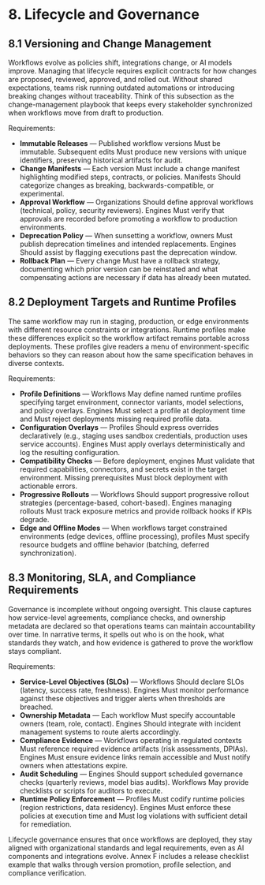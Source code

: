 # 8. Lifecycle and Governance

## 8.1 Versioning and Change Management

Workflows evolve as policies shift, integrations change, or AI models improve. Managing that lifecycle requires explicit contracts for how changes are proposed, reviewed, approved, and rolled out. Without shared expectations, teams risk running outdated automations or introducing breaking changes without traceability. Think of this subsection as the change-management playbook that keeps every stakeholder synchronized when workflows move from draft to production.

Requirements:

- **Immutable Releases** — Published workflow versions Must be immutable. Subsequent edits Must produce new versions with unique identifiers, preserving historical artifacts for audit.
- **Change Manifests** — Each version Must include a change manifest highlighting modified steps, contracts, or policies. Manifests Should categorize changes as breaking, backwards-compatible, or experimental.
- **Approval Workflow** — Organizations Should define approval workflows (technical, policy, security reviewers). Engines Must verify that approvals are recorded before promoting a workflow to production environments.
- **Deprecation Policy** — When sunsetting a workflow, owners Must publish deprecation timelines and intended replacements. Engines Should assist by flagging executions past the deprecation window.
- **Rollback Plan** — Every change Must have a rollback strategy, documenting which prior version can be reinstated and what compensating actions are necessary if data has already been mutated.

## 8.2 Deployment Targets and Runtime Profiles

The same workflow may run in staging, production, or edge environments with different resource constraints or integrations. Runtime profiles make these differences explicit so the workflow artifact remains portable across deployments. These profiles give readers a menu of environment-specific behaviors so they can reason about how the same specification behaves in diverse contexts.

Requirements:

- **Profile Definitions** — Workflows May define named runtime profiles specifying target environment, connector variants, model selections, and policy overlays. Engines Must select a profile at deployment time and Must reject deployments missing required profile data.
- **Configuration Overlays** — Profiles Should express overrides declaratively (e.g., staging uses sandbox credentials, production uses service accounts). Engines Must apply overlays deterministically and log the resulting configuration.
- **Compatibility Checks** — Before deployment, engines Must validate that required capabilities, connectors, and secrets exist in the target environment. Missing prerequisites Must block deployment with actionable errors.
- **Progressive Rollouts** — Workflows Should support progressive rollout strategies (percentage-based, cohort-based). Engines managing rollouts Must track exposure metrics and provide rollback hooks if KPIs degrade.
- **Edge and Offline Modes** — When workflows target constrained environments (edge devices, offline processing), profiles Must specify resource budgets and offline behavior (batching, deferred synchronization).

## 8.3 Monitoring, SLA, and Compliance Requirements

Governance is incomplete without ongoing oversight. This clause captures how service-level agreements, compliance checks, and ownership metadata are declared so that operations teams can maintain accountability over time. In narrative terms, it spells out who is on the hook, what standards they watch, and how evidence is gathered to prove the workflow stays compliant.

Requirements:

- **Service-Level Objectives (SLOs)** — Workflows Should declare SLOs (latency, success rate, freshness). Engines Must monitor performance against these objectives and trigger alerts when thresholds are breached.
- **Ownership Metadata** — Each workflow Must specify accountable owners (team, role, contact). Engines Should integrate with incident management systems to route alerts accordingly.
- **Compliance Evidence** — Workflows operating in regulated contexts Must reference required evidence artifacts (risk assessments, DPIAs). Engines Must ensure evidence links remain accessible and Must notify owners when attestations expire.
- **Audit Scheduling** — Engines Should support scheduled governance checks (quarterly reviews, model bias audits). Workflows May provide checklists or scripts for auditors to execute.
- **Runtime Policy Enforcement** — Profiles Must codify runtime policies (region restrictions, data residency). Engines Must enforce these policies at execution time and Must log violations with sufficient detail for remediation.

Lifecycle governance ensures that once workflows are deployed, they stay aligned with organizational standards and legal requirements, even as AI components and integrations evolve. Annex F includes a release checklist example that walks through version promotion, profile selection, and compliance verification.
